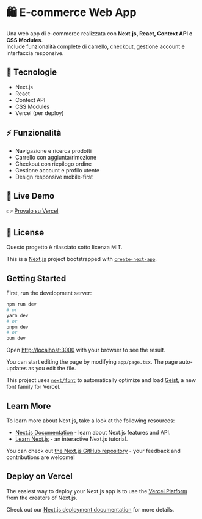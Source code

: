 
# 🛍️ E-commerce Web App

Una web app di e-commerce realizzata con **Next.js, React, Context API e CSS Modules**.  
Include funzionalità complete di carrello, checkout, gestione account e interfaccia responsive.

## 🚀 Tecnologie
- Next.js
- React
- Context API
- CSS Modules
- Vercel (per deploy)


## ⚡ Funzionalità
- Navigazione e ricerca prodotti
- Carrello con aggiunta/rimozione
- Checkout con riepilogo ordine
- Gestione account e profilo utente
- Design responsive mobile-first

## 🔗 Live Demo
👉 [Provalo su Vercel](https://tuo-progetto.vercel.app)

## 📝 License
Questo progetto è rilasciato sotto licenza MIT.









This is a [Next.js](https://nextjs.org) project bootstrapped with [`create-next-app`](https://nextjs.org/docs/app/api-reference/cli/create-next-app).

## Getting Started

First, run the development server:

```bash
npm run dev
# or
yarn dev
# or
pnpm dev
# or
bun dev
```

Open [http://localhost:3000](http://localhost:3000) with your browser to see the result.

You can start editing the page by modifying `app/page.tsx`. The page auto-updates as you edit the file.

This project uses [`next/font`](https://nextjs.org/docs/app/building-your-application/optimizing/fonts) to automatically optimize and load [Geist](https://vercel.com/font), a new font family for Vercel.

## Learn More

To learn more about Next.js, take a look at the following resources:

- [Next.js Documentation](https://nextjs.org/docs) - learn about Next.js features and API.
- [Learn Next.js](https://nextjs.org/learn) - an interactive Next.js tutorial.

You can check out [the Next.js GitHub repository](https://github.com/vercel/next.js) - your feedback and contributions are welcome!

## Deploy on Vercel

The easiest way to deploy your Next.js app is to use the [Vercel Platform](https://vercel.com/new?utm_medium=default-template&filter=next.js&utm_source=create-next-app&utm_campaign=create-next-app-readme) from the creators of Next.js.

Check out our [Next.js deployment documentation](https://nextjs.org/docs/app/building-your-application/deploying) for more details.
